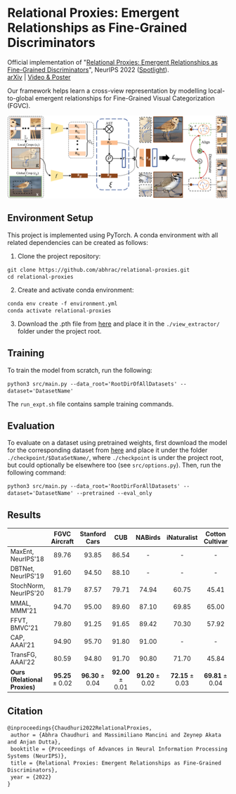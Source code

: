 # Relational Proxies: Emergent Relationships as Fine-Grained Discriminators

Official implementation of "[Relational Proxies: Emergent Relationships as Fine-Grained Discriminators](https://proceedings.neurips.cc/paper_files/paper/2022/hash/c9f95e9ec39fa5ad3d0a562b993b92aa-Abstract-Conference.html)",
NeurIPS 2022 ([Spotlight](https://nips.cc/virtual/2022/spotlight/65257)).\
[arXiv](https://arxiv.org/abs/2210.02149) | [Video & Poster](https://nips.cc/virtual/2022/poster/54901)

Our framework helps learn a cross-view representation by modelling local-to-global emergent relationships
for Fine-Grained Visual Categorization (FGVC).

![Model Diagram](./assests/relational_proxies_diagram.png)

## Environment Setup

This project is implemented using PyTorch. A conda environment with all related dependencies can be created as follows:
1. Clone the project repository:
```shell
git clone https://github.com/abhrac/relational-proxies.git
cd relational-proxies
```
2. Create and activate conda environment:
```shell
conda env create -f environment.yml
conda activate relational-proxies
```
3. Download the .pth file from
[here](https://drive.google.com/file/d/1P556ct4WTxWgZSLsKj4k9PZ52g6StGFA/view?usp=sharing)
and place it in the `./view_extractor/` folder under the project root.

## Training
To train the model from scratch, run the following:
```shell
python3 src/main.py --data_root='RootDirOfAllDatasets' --dataset='DatasetName'
```
The `run_expt.sh` file contains sample training commands.

## Evaluation
To evaluate on a dataset using pretrained weights, first download the model for the corresponding dataset from
[here](https://drive.google.com/drive/folders/1WR9qqFmhArHJqg78wsffhQtAbiW3V77R?usp=sharing)
and place it under the folder `./checkpoint/$DataSetName/`,
where `./checkpoint` is under the project root, but could optionally be elsewhere too
(see `src/options.py`). Then, run the following command:
```shell
python3 src/main.py --data_root='RootDirForAllDatasets' --dataset='DatasetName' --pretrained --eval_only
```

## Results
| |FGVC Aircraft | Stanford Cars |CUB | NABirds | iNaturalist | Cotton Cultivar | Soy Cultivar |
|:-|:-:|:-:|:-:|:-:|:-:|:-:|:-:|
|MaxEnt, NeurIPS'18 | 89.76 | 93.85 | 86.54 | - | - | - | - |
|DBTNet, NeurIPS'19 | 91.60 | 94.50 | 88.10 | - | - | - | - |
|StochNorm, NeurIPS'20 | 81.79 | 87.57 | 79.71 | 74.94 | 60.75 | 45.41 | 38.50 |
|MMAL, MMM'21 | 94.70 | 95.00 | 89.60 | 87.10 | 69.85 | 65.00 | 47.00 |
|FFVT, BMVC'21 | 79.80 | 91.25 | 91.65 | 89.42 | 70.30 | 57.92 | 44.17 |
|CAP, AAAI'21 | 94.90 | 95.70 | 91.80 | 91.00 | - | - | - |
|TransFG, AAAI'22 | 80.59 | 94.80 | 91.70 | 90.80 | 71.70 | 45.84 | 38.67 |
|**Ours (Relational Proxies)** | **95.25** $\pm$ 0.02| **96.30** $\pm$ 0.04 | **92.00** $\pm$ 0.01 | **91.20** $\pm$ 0.02 |**72.15** $\pm$ 0.03 | **69.81** $\pm$ 0.04 | **51.20** $\pm$ 0.02|

## Citation
```
@inproceedings{Chaudhuri2022RelationalProxies,
 author = {Abhra Chaudhuri and Massimiliano Mancini and Zeynep Akata and Anjan Dutta},
 booktitle = {Proceedings of Advances in Neural Information Processing Systems (NeurIPS)},
 title = {Relational Proxies: Emergent Relationships as Fine-Grained Discriminators},
 year = {2022}
}
```
